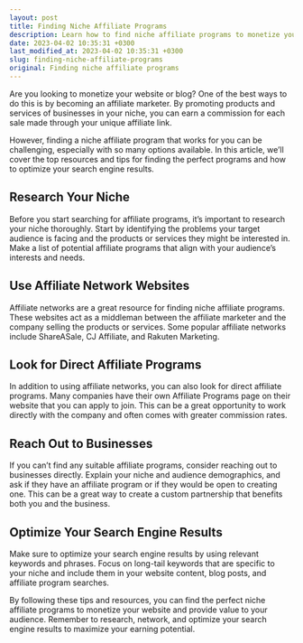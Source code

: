 ```yaml
---
layout: post
title: Finding Niche Affiliate Programs
description: Learn how to find niche affiliate programs to monetize your website through this guide. We’ll cover the top resources and tips for finding the perfect programs and how to optimize your search engine results.
date: 2023-04-02 10:35:31 +0300
last_modified_at: 2023-04-02 10:35:31 +0300
slug: finding-niche-affiliate-programs
original: Finding niche affiliate programs
---
```

Are you looking to monetize your website or blog? One of the best ways to do this is by becoming an affiliate marketer. By promoting products and services of businesses in your niche, you can earn a commission for each sale made through your unique affiliate link.

However, finding a niche affiliate program that works for you can be challenging, especially with so many options available. In this article, we’ll cover the top resources and tips for finding the perfect programs and how to optimize your search engine results.

## Research Your Niche

Before you start searching for affiliate programs, it’s important to research your niche thoroughly. Start by identifying the problems your target audience is facing and the products or services they might be interested in. Make a list of potential affiliate programs that align with your audience’s interests and needs.

## Use Affiliate Network Websites

Affiliate networks are a great resource for finding niche affiliate programs. These websites act as a middleman between the affiliate marketer and the company selling the products or services. Some popular affiliate networks include ShareASale, CJ Affiliate, and Rakuten Marketing.

## Look for Direct Affiliate Programs

In addition to using affiliate networks, you can also look for direct affiliate programs. Many companies have their own Affiliate Programs page on their website that you can apply to join. This can be a great opportunity to work directly with the company and often comes with greater commission rates.

## Reach Out to Businesses

If you can’t find any suitable affiliate programs, consider reaching out to businesses directly. Explain your niche and audience demographics, and ask if they have an affiliate program or if they would be open to creating one. This can be a great way to create a custom partnership that benefits both you and the business.

## Optimize Your Search Engine Results

Make sure to optimize your search engine results by using relevant keywords and phrases. Focus on long-tail keywords that are specific to your niche and include them in your website content, blog posts, and affiliate program searches.

By following these tips and resources, you can find the perfect niche affiliate programs to monetize your website and provide value to your audience. Remember to research, network, and optimize your search engine results to maximize your earning potential.
